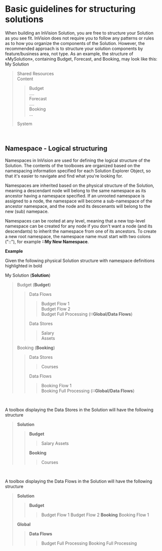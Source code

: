 
# Basic guidelines for structuring solutions

When building an InVision Solution, you are free to structure your Solution as you see fit. InVision does not require you to follow any patterns or rules as to how you organize the components of the Solution. However, the recommended approach is to structure your solution components by feature/business area, not type. As an example, the structure of «MySolution», containing Budget, Forecast, and Booking, may look like this:
<br/>
My Solution

>Shared Resources  
>Content
>
>>Budget  
>>….  
>>Forecast  
>>….  
>>Booking  
>>…
>
>System

<br/>

## Namespace - Logical structuring

Namespaces in InVision are used for defining the logical structure of the Solution. The contents of the toolboxes are organized based on the namespacing information specified for each Solution Explorer Object, so that it's easier to navigate and find what you're looking for.

Namespaces are inherited based on the physical structure of the Solution, meaning a descendant node will belong to the same namespace as its ancestor having a namespace specified. If an unrooted namespace is assigned to a node, the namespace will become a sub-namespace of the ancestor namespace, and the node and its descenants will belong to the new (sub) namepace.

Namespaces can be rooted at any level, meaning that a new top-level namespace can be created for any node if you don't want a node (and its descendants) to inherit the namespace from one of its ancestors. To create a new root namespace, the namespace name must start with two colons ("::"), for example **::My New Namespace**.
<br/>

**Example**

Given the following physical Solution structure with namespace definitions highlighted in bold

My Solution (**Solution**)
>Budget (**Budget**)  
>>Data Flows  
>>>Budget Flow 1  
>>>Budget Flow 2  
>>>Budget Full Processing (**::Global/Data Flows**) 
>>
>>Data Stores  
>>>Salary  
>>>Assets  
>
>Booking (**Booking**)  
>>Data Stores  
>>>Courses  
>>
>>Data Flows  
>>>Booking Flow 1  
>>>Booking Full Processing (**::Global/Data Flows**)
<br/>

A toolbox displaying the Data Stores in the Solution will have the following structure

>**Solution**
>>**Budget**
>>>Salary
>>>Assets
>>
>>**Booking**
>>>Courses

<br/>

A toolbox displaying the Data Flows in the Solution will have the following structure
>**Solution**
>>**Budget**
>>>Budget Flow 1
>>>Budget Flow 2
>>**Booking**
>>>Booking Flow 1
>
>**Global**
>>**Data Flows**
>>>Budget Full Processing
>>>Booking Full Processing
		

